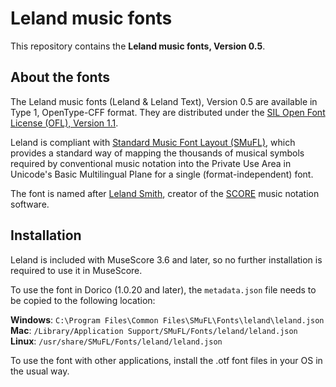 # Leland music fonts

This repository contains the **Leland music fonts, Version 0.5**.

## About the fonts

The Leland music fonts (Leland & Leland Text), Version 0.5 are available in Type 1, OpenType-CFF format. They are distributed under the [SIL Open Font License (OFL), Version 1.1](./LICENSE.txt).

Leland is compliant with [Standard Music Font Layout (SMuFL)](https://w3c.github.io/smufl/gitbook/), which provides a standard way of mapping the thousands of musical symbols required by conventional music notation into the Private Use Area in Unicode's Basic Multilingual Plane for a single (format-independent) font.

The font is named after [Leland Smith](https://en.wikipedia.org/wiki/Leland_Smith), creator of the [SCORE](https://en.wikipedia.org/wiki/SCORE_(software)) music notation software.

## Installation

Leland is included with MuseScore 3.6 and later, so no further installation is required to use it in MuseScore.

To use the font in Dorico (1.0.20 and later), the `metadata.json` file needs to be copied to the following location:

__Windows__: `C:\Program Files\Common Files\SMuFL\Fonts\leland\leland.json`  
__Mac__: `/Library/Application Support/SMuFL/Fonts/leland/leland.json`  
__Linux__: `/usr/share/SMuFL/Fonts/leland/leland.json`

To use the font with other applications, install the .otf font files in your OS in the usual way.
